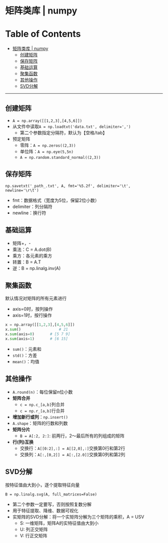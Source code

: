 # 矩阵类库 | numpy

Table of Contents
=================

   * [矩阵类库 | numpy](#矩阵类库--numpy)
      * [创建矩阵](#创建矩阵)
      * [保存矩阵](#保存矩阵)
      * [基础运算](#基础运算)
      * [聚集函数](#聚集函数)
      * [其他操作](#其他操作)
      * [SVD分解](#svd分解)

------

## 创建矩阵

- `A = np.array([[1,2,3],[4,5,6]])`
- 从文件中读取`A = np.loadtxt('data.txt', delimiter=',')`
  - 第二个参数指定分隔符，默认为【空格/tab】
- 预定矩阵
  - 零阵：`A = np.zeros((2,3))`
  - 单位阵：`A = np.eye(5,5n)`
  - `A = np.random.standard_normal((2,3))`

## 保存矩阵

`np.savetxt('_path_.txt', A, fmt='%5.2f', delimiter='\t', newline='\r\t')`

- fmt：数据格式（宽度为5位，保留2位小数）
- delimiter：列分隔符
- newline：换行符

## 基础运算

- 矩阵+，-
- 乘法：C = A.dot(B)
- 乘方：各元素的乘方
- 转置：B = A.T
- 逆：B = np.linalg.inv(A)

## 聚集函数

默认情况对矩阵的所有元素进行

- axis=0时，按列操作
- axis=1时，按行操作

```python
x = np.array([[1,2,3],[4,5,6]])
x.sum()					# 21
x.sum(axis=0)		# [5 7 9]
x.sum(axis=1)		# [6 15]
```

- `sum()`：元素和
- `std()`：方差
- `mean()`：均值

## 其他操作

- `A.round(n)`：每位保留n位小数
- **矩阵合并**
  - `c = np.c_[a,b]`列合并
  - `c = np.r_[a,b]`行合并
- **增加新行或列**：`np.insert()`
- `A.shape`：矩阵的行数和列数
- **矩阵分片**
  - `B = A[:2, 2:]`: 前两行，2～最后所有的列组成的矩阵
- **行(列)互换**
  - 交换行：`A[[0:2],:] = A[[2,0],:]`交换第0行和第2行
  - 交换列：`A[:,[0,2]] = A[:,[2.0]]`交换第0列和第2列

## SVD分解

按特征值由大到小，逐个提取特征向量

`B = np.linalg.svg(A, full_matrices=False)`

- 第二个参数一定要写，否则按照复数分解
- 用于特征提取、降维、数据可视化
- 实矩阵的SVD分解：将一个实矩阵分解为三个矩阵的乘积，A = USV
  - S: 一维矩阵，矩阵A的实特征值由大到小
  - U: 列正交矩阵
  - V: 行正交矩阵